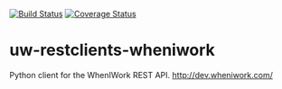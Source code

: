 [![Build Status](https://travis-ci.org/uw-it-cte/uw-restclients-wheniwork.svg?branch=master)](https://travis-ci.org/uw-it-cte/uw-restclients-wheniwork)
[![Coverage Status](https://coveralls.io/repos/github/uw-it-cte/uw-restclients-wheniwork/badge.svg)](https://coveralls.io/github/uw-it-cte/uw-restclients-wheniwork)

# uw-restclients-wheniwork

Python client for the WhenIWork REST API. http://dev.wheniwork.com/
